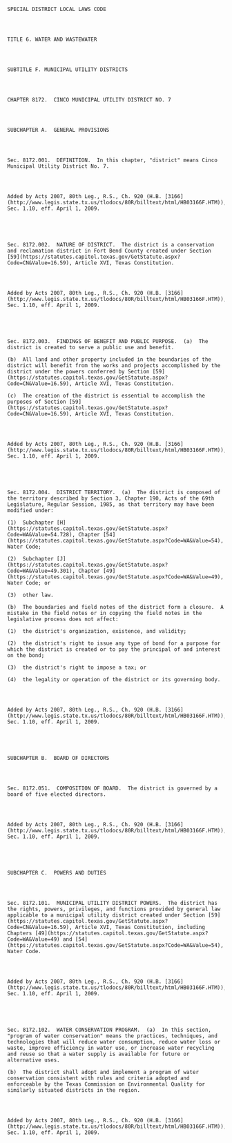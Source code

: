 ﻿
    
    
    	
    					
    
    
    SPECIAL DISTRICT LOCAL LAWS CODE
    
      
    
    
    TITLE 6. WATER AND WASTEWATER
    
      
    
    
    SUBTITLE F. MUNICIPAL UTILITY DISTRICTS
    
      
    
    
    CHAPTER 8172.  CINCO MUNICIPAL UTILITY DISTRICT NO. 7
    
      
    
    
    SUBCHAPTER A.  GENERAL PROVISIONS
    
      
    
    
    Sec. 8172.001.  DEFINITION.  In this chapter, "district" means Cinco Municipal Utility District No. 7.
    
    
    
    
    Added by Acts 2007, 80th Leg., R.S., Ch. 920 (H.B. [3166](http://www.legis.state.tx.us/tlodocs/80R/billtext/html/HB03166F.HTM)), Sec. 1.10, eff. April 1, 2009.
    
    
    
    
    
    Sec. 8172.002.  NATURE OF DISTRICT.  The district is a conservation and reclamation district in Fort Bend County created under Section [59](https://statutes.capitol.texas.gov/GetStatute.aspx?Code=CN&Value=16.59), Article XVI, Texas Constitution.
    
    
    
    
    Added by Acts 2007, 80th Leg., R.S., Ch. 920 (H.B. [3166](http://www.legis.state.tx.us/tlodocs/80R/billtext/html/HB03166F.HTM)), Sec. 1.10, eff. April 1, 2009.
    
    
    
    
    
    Sec. 8172.003.  FINDINGS OF BENEFIT AND PUBLIC PURPOSE.  (a)  The district is created to serve a public use and benefit.
    
    (b)  All land and other property included in the boundaries of the district will benefit from the works and projects accomplished by the district under the powers conferred by Section [59](https://statutes.capitol.texas.gov/GetStatute.aspx?Code=CN&Value=16.59), Article XVI, Texas Constitution.
    
    (c)  The creation of the district is essential to accomplish the purposes of Section [59](https://statutes.capitol.texas.gov/GetStatute.aspx?Code=CN&Value=16.59), Article XVI, Texas Constitution.
    
    
    
    
    Added by Acts 2007, 80th Leg., R.S., Ch. 920 (H.B. [3166](http://www.legis.state.tx.us/tlodocs/80R/billtext/html/HB03166F.HTM)), Sec. 1.10, eff. April 1, 2009.
    
    
    
    
    
    Sec. 8172.004.  DISTRICT TERRITORY.  (a)  The district is composed of the territory described by Section 3, Chapter 190, Acts of the 69th Legislature, Regular Session, 1985, as that territory may have been modified under:
    
    (1)  Subchapter [H](https://statutes.capitol.texas.gov/GetStatute.aspx?Code=WA&Value=54.728), Chapter [54](https://statutes.capitol.texas.gov/GetStatute.aspx?Code=WA&Value=54), Water Code;
    
    (2)  Subchapter [J](https://statutes.capitol.texas.gov/GetStatute.aspx?Code=WA&Value=49.301), Chapter [49](https://statutes.capitol.texas.gov/GetStatute.aspx?Code=WA&Value=49), Water Code; or
    
    (3)  other law.
    
    (b)  The boundaries and field notes of the district form a closure.  A mistake in the field notes or in copying the field notes in the legislative process does not affect:
    
    (1)  the district's organization, existence, and validity;
    
    (2)  the district's right to issue any type of bond for a purpose for which the district is created or to pay the principal of and interest on the bond;
    
    (3)  the district's right to impose a tax; or
    
    (4)  the legality or operation of the district or its governing body.
    
    
    
    
    Added by Acts 2007, 80th Leg., R.S., Ch. 920 (H.B. [3166](http://www.legis.state.tx.us/tlodocs/80R/billtext/html/HB03166F.HTM)), Sec. 1.10, eff. April 1, 2009.
    
    
    
    
    
    SUBCHAPTER B.  BOARD OF DIRECTORS
    
      
    
    
    Sec. 8172.051.  COMPOSITION OF BOARD.  The district is governed by a board of five elected directors.
    
    
    
    
    Added by Acts 2007, 80th Leg., R.S., Ch. 920 (H.B. [3166](http://www.legis.state.tx.us/tlodocs/80R/billtext/html/HB03166F.HTM)), Sec. 1.10, eff. April 1, 2009.
    
    
    
    
    
    SUBCHAPTER C.  POWERS AND DUTIES
    
      
    
    
    Sec. 8172.101.  MUNICIPAL UTILITY DISTRICT POWERS.  The district has the rights, powers, privileges, and functions provided by general law applicable to a municipal utility district created under Section [59](https://statutes.capitol.texas.gov/GetStatute.aspx?Code=CN&Value=16.59), Article XVI, Texas Constitution, including Chapters [49](https://statutes.capitol.texas.gov/GetStatute.aspx?Code=WA&Value=49) and [54](https://statutes.capitol.texas.gov/GetStatute.aspx?Code=WA&Value=54), Water Code.
    
    
    
    
    Added by Acts 2007, 80th Leg., R.S., Ch. 920 (H.B. [3166](http://www.legis.state.tx.us/tlodocs/80R/billtext/html/HB03166F.HTM)), Sec. 1.10, eff. April 1, 2009.
    
    
    
    
    
    Sec. 8172.102.  WATER CONSERVATION PROGRAM.  (a)  In this section, "program of water conservation" means the practices, techniques, and technologies that will reduce water consumption, reduce water loss or waste, improve efficiency in water use, or increase water recycling and reuse so that a water supply is available for future or alternative uses.
    
    (b)  The district shall adopt and implement a program of water conservation consistent with rules and criteria adopted and enforceable by the Texas Commission on Environmental Quality for similarly situated districts in the region.
    
    
    
    
    Added by Acts 2007, 80th Leg., R.S., Ch. 920 (H.B. [3166](http://www.legis.state.tx.us/tlodocs/80R/billtext/html/HB03166F.HTM)), Sec. 1.10, eff. April 1, 2009.
    
    
    
    
    				

